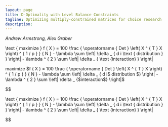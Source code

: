 ```yaml
---
layout: page
title: D-Optimality with Level Balance Constraints
tagline: Optimizing multiply-constrained matrices for choice research
description:
---
```

*Andrew Armstrong, Alex Graber*

\text { maximize } f ( X ) = 100 \frac { \operatorname { Det } \left( X ^ { T } X \right) ^ { 1 / p } } { N } - \lambda \sum \left| \delta _ { d i \text { distribution } } \right| - \lambda ^ { 2 } \sum \left| \delta _ { \text {interaction} } \right|  


maximize $f ( X ) = 100 \frac { \operatorname { Det } \left( X ^ { T } X \right) ^ { 1 / p } } { N } - \lambda \sum \left| \delta _ { d i$ distribution $} \right| - \lambda ^ { 2 } \sum \left| \delta _ {$interaction$} \right|$  



$$  

\text { maximize } f ( X ) = 100 \frac { \operatorname { Det } \left( X ^ { T } X \right) ^ { 1 / p } } { N } - \lambda \sum \left| \delta _ { d i \text { distribution } } \right| - \lambda ^ { 2 } \sum \left| \delta _ { \text {interaction} } \right|

$$
